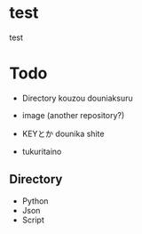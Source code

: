 # test
test

# Todo
 * Directory kouzou douniaksuru
  * image (another repository?)
  * KEYとか dounika shite

 * tukuritaino

## Directory
 * Python
 * Json
 * Script

